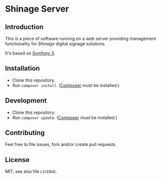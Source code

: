 Shinage Server
==============


Introduction
------------

This is a piece of software running on a web server providing management
functionality for *Shinage* digital signage solutions.

It's based on [Symfony 3](http://symfony.com/).


Installation
------------
* Clone this repository.
* Run `composer install`. ([Composer](https://getcomposer.org/download/) must be installed.)


Development
-----------
* Clone this repository.
* Run `composer update`. ([Composer](https://getcomposer.org/download/) must be installed.)



Contributing
------------
Feel free to file issues, fork and/or create pull requests.


License
-------
MIT, see also file `LICENSE`.



